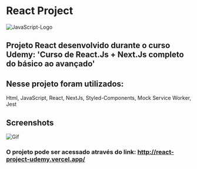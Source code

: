 # React Project
![JavaScript-Logo](https://github.com/ASOCezar/udemy_react/blob/master/public/js-logo.png)

## Projeto React desenvolvido durante o curso Udemy: 'Curso de React.Js + Next.Js completo do básico ao avançado'

## Nesse projeto foram utilizados:
Html, JavaScript, React, NextJs, Styled-Components, Mock Service Worker, Jest

## Screenshots

![Gif](https://github.com/ASOCezar/udemy_react/blob/master/public/Udemy%20Projeto%201.gif)

### O projeto pode ser acessado através do link: http://react-project-udemy.vercel.app/
